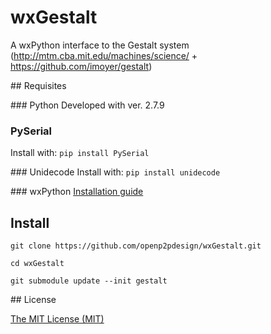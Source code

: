 # wxGestalt
A wxPython interface to the Gestalt system (http://mtm.cba.mit.edu/machines/science/ + https://github.com/imoyer/gestalt)


## Requisites

### Python
Developed with ver. 2.7.9

### PySerial
Install with:
`pip install PySerial`

### Unidecode
Install with:
`pip install unidecode`

### wxPython
[Installation guide](http://wiki.wxpython.org/How%20to%20install%20wxPython)


## Install
`git clone https://github.com/openp2pdesign/wxGestalt.git`

`cd wxGestalt`

`git submodule update --init gestalt`


## License

[The MIT License (MIT)](https://github.com/openp2pdesign/wxGestalt/blob/master/LICENSE)

